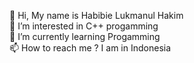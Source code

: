  👋 Hi, My name is Habibie Lukmanul Hakim<br>
 👀 I’m interested in C++ progamming<br>
 🌱 I’m currently learning Progamming<br>
 📫 How to reach me ? I am in Indonesia<br>
